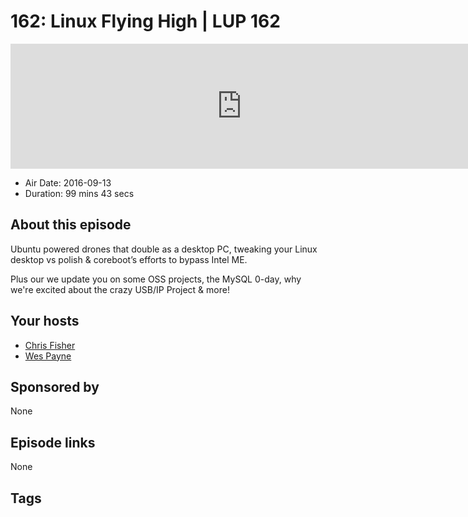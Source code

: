 # 162: Linux Flying High | LUP 162

<iframe src="https://player.fireside.fm/v2/RUkczH-V+-bycOaSI?theme=dark" width="740" height="200" frameborder="0" scrolling="no"></iframe>

* Air Date: 2016-09-13
* Duration: 99 mins 43 secs

## About this episode

Ubuntu powered drones that double as a desktop PC, tweaking your Linux desktop vs polish & coreboot’s efforts to bypass Intel ME.

Plus our we update you on some OSS projects, the MySQL 0-day, why we're excited about the crazy USB/IP Project & more!

## Your hosts
* [Chris Fisher](https://linuxunplugged.com/hosts/chrislas)
* [Wes Payne](https://linuxunplugged.com/hosts/wes)

## Sponsored by

None



## Episode links

None



## Tags

